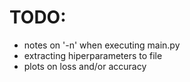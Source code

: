 # TODO:
- notes on '-n' when executing main.py
- extracting hiperparameters to file
- plots on loss and/or accuracy 
